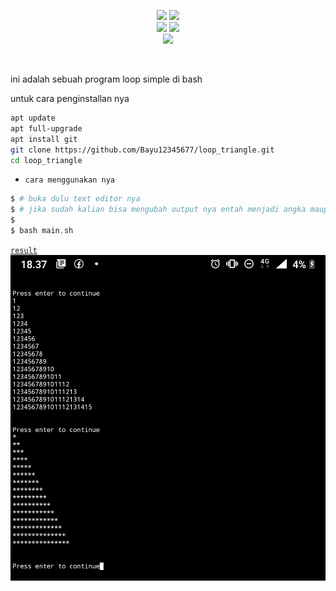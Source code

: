 <p align="center">
    <img src="https://img.shields.io/static/v1?logo=linux&label=Language&message=bash&color=yellow">
     <img src="https://img.shields.io/static/v1?logo=json&label=Author&message=Polygon&color=green"><br>
     <img src="https://img.shields.io/static/v1?logo=github&label=maintance&message=No&color=yellow">
      <img src="https://img.shields.io/static/v1?logo=apache&label=open%20source&message=yes&color=yellow"><br>
       <img src="https://img.shields.io/static/v1?logo=json&label=tools&message=program_loop&color=gray">
</p>

<br>

ini adalah sebuah program loop simple di bash

untuk cara penginstallan nya

```bash
apt update
apt full-upgrade
apt install git
git clone https://github.com/Bayu12345677/loop_triangle.git
cd loop_triangle
```

- `cara menggunakan nya`
```php
$ # buka dulu text editor nya
$ # jika sudah kalian bisa mengubah output nya entah menjadi angka maupun menjadi symbol dan karakter
$
$ bash main.sh
```

<code><a href="https://github.com/Bayu12345677/loop_triangle/blob/master/img/Screenshot_20220316-183739~2.png">result</a></code>
<img src="https://github.com/Bayu12345677/loop_triangle/blob/master/img/Screenshot_20220316-183739~2.png">
